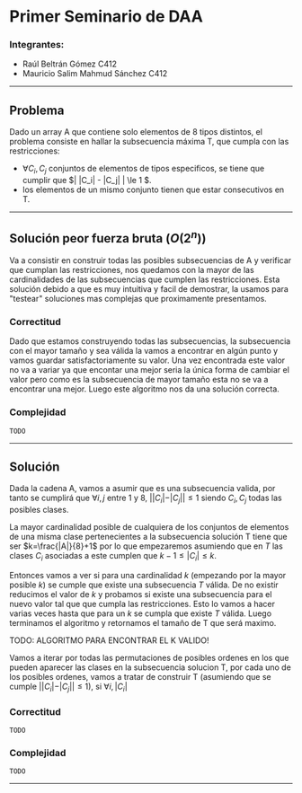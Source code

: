 # Primer Seminario de DAA

### Integrantes:
- Raúl Beltrán Gómez C412
- Mauricio Salim Mahmud Sánchez C412

----
## Problema
Dado un array A que contiene solo elementos de 8 tipos distintos, el problema consiste en hallar la subsecuencia máxima T, que cumpla con las restricciones:
-  $\forall C_i,C_j$ conjuntos de elementos de tipos especificos, se tiene que cumplir que $| |C_i| - |C_j| | \le 1 $. 
- los elementos de un mismo conjunto tienen que estar consecutivos en T.

----

## Solución peor fuerza bruta ($O(2^n)$)

Va a consistir en construir todas las posibles subsecuencias de A y verificar que cumplan las restricciones, nos quedamos con la mayor de las cardinalidades de las subsecuencias que cumplen las restricciones. Esta solución debido a que es muy intuitiva y facil de demostrar, la usamos para "testear" soluciones mas complejas que proximamente presentamos.

### Correctitud
Dado que estamos construyendo todas las subsecuencias, la subsecuencia con el mayor tamaño y sea válida la vamos a encontrar en algún punto y vamos guardar satisfactoriamente su valor. Una vez encontrada este valor no va a variar ya que encontar una mejor seria la única forma de cambiar el valor pero como es la subsecuencia de mayor tamaño esta no se va a encontrar una mejor. Luego este algoritmo nos da una solución correcta.

### Complejidad
    TODO


----
## Solución 
Dada la cadena A, vamos a asumir que es una subsecuencia valida, por tanto se cumplirá que $\forall i,j$ entre 1 y 8, $| |C_i| - |C_j| | \le 1$ siendo $C_i, C_j$ todas las posibles clases.

La mayor cardinalidad posible de cualquiera de los conjuntos de elementos de una misma clase pertenecientes a la subsecuencia solución T tiene que ser $k=\frac{|A|}{8}+1$ por lo que   empezaremos asumiendo que en $T$ las clases $C_i$ asociadas a este cumplen que $k-1\le|C_i|\le k$.

Entonces vamos a ver si para una cardinalidad $k$ (empezando por la mayor posible $k$) se cumple que existe una subsecuencia $T$ válida. De no existir reducimos el valor de $k$ y probamos si existe una subsecuencia para el nuevo valor tal que que cumpla las restricciones. Esto lo vamos a hacer varias veces hasta que para un $k$ se cumpla que existe $T$ válida. Luego terminamos el algoritmo y retornamos el tamaño de T que será maximo. 


TODO: ALGORITMO PARA ENCONTRAR EL K VALIDO!

Vamos a iterar por todas las permutaciones de posibles ordenes en los que pueden aparecer las clases en la subsecuencia solucion T, por cada uno de los posibles ordenes, vamos a tratar de construir T (asumiendo que se cumple  $| |C_i| - |C_j| | \le 1$), si $\forall i, |C_i|$


### Correctitud
    TODO
### Complejidad
    TODO

----
